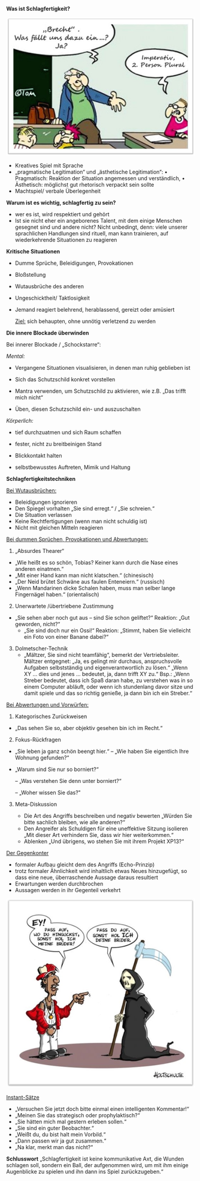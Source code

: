 **Was ist Schlagfertigkeit?**

![](brecht.jpg)



- Kreatives Spiel mit Sprache
- „pragmatische Legitimation“ und „ästhetische Legitimation“:
•	Pragmatisch: Reaktion der Situation angemessen und verständlich, 
•	Ästhetisch: möglichst gut rhetorisch verpackt sein sollte
- Machtspiel/ verbale Überlegenheit

**Warum ist es wichtig, schlagfertig zu sein?**

- wer es ist, wird respektiert und gehört
- Ist sie nicht eher ein angeborenes Talent, mit dem einige Menschen gesegnet sind und andere nicht? Nicht unbedingt, denn: viele unserer sprachlichen Handlungen sind rituell, man kann trainieren, auf wiederkehrende Situationen zu reagieren

**Kritische Situationen**

- Dumme Sprüche, Beleidigungen, Provokationen

- Bloßstellung

- Wutausbrüche des anderen

- Ungeschicktheit/ Taktlosigkeit

- Jemand reagiert belehrend, herablassend, gereizt oder amüsiert

  <u>Ziel:</u> sich behaupten, ohne unnötig verletzend zu werden 

**Die innere Blockade überwinden**

Bei innerer Blockade / „Schockstarre“:

*Mental:*

- Vergangene Situationen visualisieren, in denen man ruhig geblieben ist

- Sich das Schutzschild konkret vorstellen

- Mantra verwenden, um Schutzschild zu aktivieren, wie z.B. „Das trifft mich nicht“

- Üben, diesen Schutzschild ein- und auszuschalten

*Körperlich:*

- tief durchzuatmen und sich Raum schaffen

- fester, nicht zu breitbeinigen Stand

- Blickkontakt halten

- selbstbewusstes Auftreten, Mimik und Haltung

**Schlagfertigkeitstechniken**

<u>Bei Wutausbrüchen:</u>

- Beleidigungen ignorieren
- Den Spiegel vorhalten
   „Sie sind erregt.“ / „Sie schreien.“
- Die Situation verlassen
- Keine Rechtfertigungen (wenn man nicht schuldig ist)
- Nicht mit gleichen Mitteln reagieren

<u>Bei dummen Sprüchen, Provokationen und Abwertungen:</u>

1. „Absurdes Thearer“
- „Wie heißt es so schön, Tobias? Keiner kann durch die Nase eines anderen einatmen.“
- „Mit einer Hand kann man nicht klatschen.“ (chinesisch)
- „Der Neid brütet Schwäne aus faulen Enteneiern.“ (russisch)
- „Wenn Mandarinen dicke Schalen haben, muss man selber lange Fingernägel haben.“ (orientalisch)
2. Unerwartete /übertriebene Zustimmung
- „Sie sehen aber noch gut aus – sind Sie schon geliftet?“ 
	  Reaktion: „Gut geworden, nicht?“
	- „Sie sind doch nur ein Ossi!“
	  Reaktion: „Stimmt, haben Sie vielleicht ein Foto von einer Banane dabei?“
3. Dolmetscher-Technik
   - „Mältzer, Sie sind nicht teamfähig“, bemerkt der Vertriebsleiter. Mältzer entgegnet: „Ja, es gelingt mir durchaus, anspruchsvolle Aufgaben selbstständig und eigenverantwortlich zu lösen.“ 
     „Wenn XY ... dies und jenes ... bedeutet, ja, dann trifft XY zu.“
     Bsp.: „Wenn Streber bedeutet, dass ich Spaß daran habe, zu verstehen was in so einem Computer abläuft, oder wenn ich stundenlang davor sitze und damit spiele und das so richtig genieße, ja dann bin ich ein Streber.“

<u>Bei Abwertungen und Vorwürfen:</u>

1. Kategorisches Zurückweisen

  - „Das sehen Sie so, aber objektiv gesehen bin ich im Recht.“

2. Fokus-Rückfragen

  - „Sie leben ja ganz schön beengt hier.“
    –  „Wie haben Sie eigentlich Ihre Wohnung gefunden?“

  - „Warum sind Sie nur so borniert?“ 

    – „Was verstehen Sie denn unter borniert?“

    – „Woher wissen Sie das?"

3. Meta-Diskussion

   - Die Art des Angriffs beschreiben und negativ bewerten
     „Würden Sie bitte sachlich bleiben, wie alle anderen?“
   - Den Angreifer als Schuldigen für eine uneffektive Sitzung isolieren
     „Mit dieser Art verhindern Sie, dass wir hier weiterkommen.“
   - Ablenken
     „Und übrigens, wo stehen Sie mit ihrem Projekt XP13?“

<u>Der Gegenkonter</u>

- formaler Aufbau gleicht dem des Angriffs (Echo-Prinzip)
- trotz formaler Ähnlichkeit wird inhaltlich etwas Neues hinzugefügt, so dass eine neue, überraschende Aussage daraus resultiert
- Erwartungen werden durchbrochen
- Aussagen werden in ihr Gegenteil verkehrt

![](brueder.jpg)



<u>Instant-Sätze</u>

- „Versuchen Sie jetzt doch bitte einmal einen intelligenten Kommentar!“
- „Meinen Sie das strategisch oder prophylaktisch?“ 
- „Sie hätten mich mal gestern erleben sollen.“
- „Sie sind ein guter Beobachter.“
- „Weißt du, du bist halt mein Vorbild.“
- „Dann passen wir ja gut zusammen.“
- „Na klar, merkt man das nicht?“

**Schlusswort**
„Schlagfertigkeit ist keine kommunikative Axt, die Wunden schlagen soll, sondern ein Ball, der aufgenommen wird, um mit ihm einige Augenblicke zu spielen und ihn dann ins Spiel zurückzugeben.“
